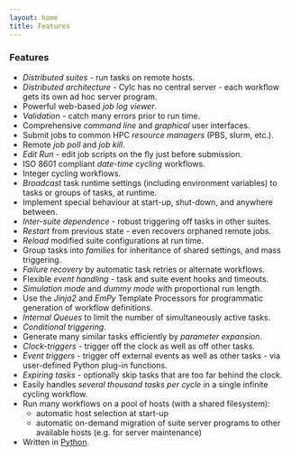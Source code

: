 ```yaml
---
layout: home
title: Features
---
```

### Features

* *Distributed suites* - run tasks on remote hosts.
* *Distributed architecture* - Cylc has no central server - each workflow gets
  its own ad hoc server program.
* Powerful web-based *job log viewer*.
* *Validation* - catch many errors prior to run time.
* Comprehensive *command line* and *graphical* user interfaces.
* Submit jobs to common HPC *resource managers* (PBS, slurm, etc.).
* Remote *job poll* and *job kill*. 
* *Edit Run* - edit job scripts on the fly just before submission.
* ISO 8601 compliant *date-time cycling* workflows.
* Integer cycling workflows.
* *Broadcast* task runtime settings (including environment variables) to
  tasks or groups of tasks, at runtime.
* Implement special behaviour at start-up, shut-down, and anywhere between.
* *Inter-suite dependence* - robust triggering off tasks in other suites.
* *Restart* from previous state - even recovers orphaned remote jobs.
* *Reload* modified suite configurations at run time.
* Group tasks into *families* for inheritance of shared settings, and mass
  triggering.
* *Failure recovery* by automatic task retries or alternate workflows.
* Flexible *event handling* - task and suite event hooks and timeouts.
* *Simulation mode* and *dummy mode* with proportional run length.
* Use the *Jinja2* and *EmPy* Template Processors for programmatic generation
  of workflow definitions.
* *Internal Queues* to limit the number of simultaneously active tasks.
* *Conditional triggering*.
* Generate many similar tasks efficiently by *parameter expansion*.
* *Clock-triggers* - trigger off the clock as well as off other tasks.
* *Event triggers* - trigger off external events as well as other tasks - via
  user-defined Python plug-in functions.
* *Expiring tasks* - optionally skip tasks that are too far behind the clock.
* Easily handles *several thousand tasks per cycle* in a single infinite
  cycling workflow.
* Run many workflows on a pool of hosts (with a shared filesystem):
  - automatic host selection at start-up
  - automatic on-demand migration of suite server programs to other available
    hosts (e.g. for server maintenance)
* Written in [Python](https://www.python.org).